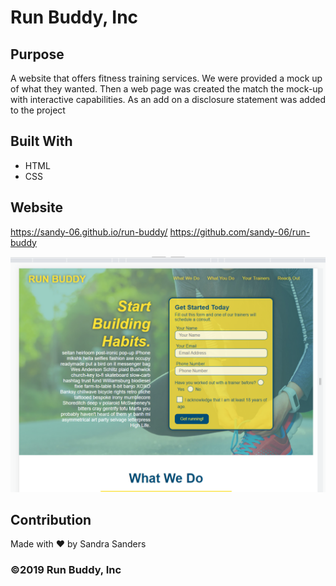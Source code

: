 # Run Buddy, Inc

## Purpose
A website that offers fitness training services. We were provided a mock up of what they wanted. Then a web page was created the match the mock-up with interactive capabilities. As an add on a disclosure statement was added to the project

## Built With
* HTML
* CSS

## Website
https://sandy-06.github.io/run-buddy/
https://github.com/sandy-06/run-buddy

![alt text](./assets/images/screenshot1.png)
## Contribution
Made with ❤️ by Sandra Sanders

### ©️2019 Run Buddy, Inc 
